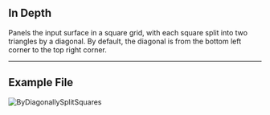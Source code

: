 ## In Depth
Panels the input surface in a square grid, with each square split into two triangles by a diagonal. By default, the diagonal is from the bottom left corner to the top right corner.
___
## Example File

![ByDiagonallySplitSquares](./Autodesk.DesignScript.Geometry.PanelSurface.ByDiagonallySplitSquares_img)

